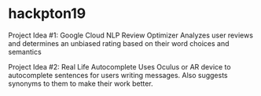 # hackpton19

Project Idea #1: Google Cloud NLP Review Optimizer
Analyzes user reviews and determines an unbiased rating based on their word choices and semantics

Project Idea #2: Real Life Autocomplete
Uses Oculus or AR device to autocomplete sentences for users writing messages. Also suggests synonyms to them to make their work better.
